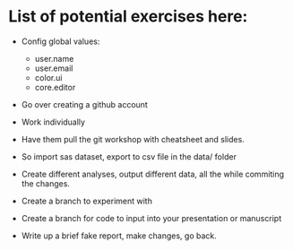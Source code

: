 # List of potential exercises here: #

* Config global values:
    * user.name
    * user.email
    * color.ui
    * core.editor

* Go over creating a github account

* Work individually

* Have them pull the git workshop with cheatsheet and slides.

* So import sas dataset, export to csv file in the data/ folder

* Create different analyses, output different data, all the while
  commiting the changes.

* Create a branch to experiment with

* Create a branch for code to input into your presentation or
  manuscript

* Write up a brief fake report, make changes, go back.

